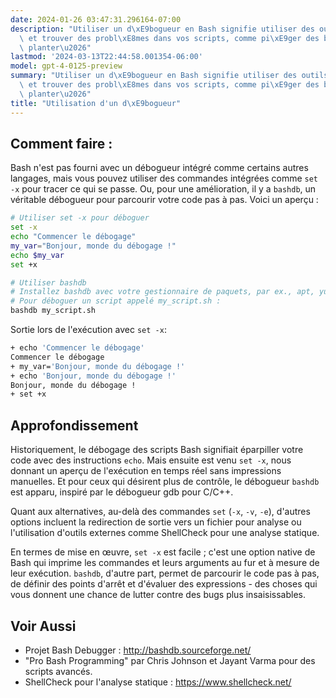 ```yaml
---
date: 2024-01-26 03:47:31.296164-07:00
description: "Utiliser un d\xE9bogueur en Bash signifie utiliser des outils pour tester\
  \ et trouver des probl\xE8mes dans vos scripts, comme pi\xE9ger des bugs qui font\
  \ planter\u2026"
lastmod: '2024-03-13T22:44:58.001354-06:00'
model: gpt-4-0125-preview
summary: "Utiliser un d\xE9bogueur en Bash signifie utiliser des outils pour tester\
  \ et trouver des probl\xE8mes dans vos scripts, comme pi\xE9ger des bugs qui font\
  \ planter\u2026"
title: "Utilisation d'un d\xE9bogueur"
---
```


## Comment faire :
Bash n'est pas fourni avec un débogueur intégré comme certains autres langages, mais vous pouvez utiliser des commandes intégrées comme `set -x` pour tracer ce qui se passe. Ou, pour une amélioration, il y a `bashdb`, un véritable débogueur pour parcourir votre code pas à pas. Voici un aperçu :

```Bash
# Utiliser set -x pour déboguer
set -x
echo "Commencer le débogage"
my_var="Bonjour, monde du débogage !"
echo $my_var
set +x

# Utiliser bashdb
# Installez bashdb avec votre gestionnaire de paquets, par ex., apt, yum, brew.
# Pour déboguer un script appelé my_script.sh :
bashdb my_script.sh
```

Sortie lors de l'exécution avec `set -x`:
```Bash
+ echo 'Commencer le débogage'
Commencer le débogage
+ my_var='Bonjour, monde du débogage !'
+ echo 'Bonjour, monde du débogage !'
Bonjour, monde du débogage !
+ set +x
```

## Approfondissement
Historiquement, le débogage des scripts Bash signifiait éparpiller votre code avec des instructions `echo`. Mais ensuite est venu `set -x`, nous donnant un aperçu de l'exécution en temps réel sans impressions manuelles. Et pour ceux qui désirent plus de contrôle, le débogueur `bashdb` est apparu, inspiré par le débogueur gdb pour C/C++.

Quant aux alternatives, au-delà des commandes `set` (`-x`, `-v`, `-e`), d'autres options incluent la redirection de sortie vers un fichier pour analyse ou l'utilisation d'outils externes comme ShellCheck pour une analyse statique.

En termes de mise en œuvre, `set -x` est facile ; c'est une option native de Bash qui imprime les commandes et leurs arguments au fur et à mesure de leur exécution. `bashdb`, d'autre part, permet de parcourir le code pas à pas, de définir des points d'arrêt et d'évaluer des expressions - des choses qui vous donnent une chance de lutter contre des bugs plus insaisissables.

## Voir Aussi
- Projet Bash Debugger : http://bashdb.sourceforge.net/
- "Pro Bash Programming" par Chris Johnson et Jayant Varma pour des scripts avancés.
- ShellCheck pour l'analyse statique : https://www.shellcheck.net/
